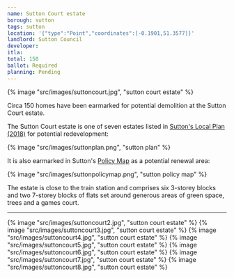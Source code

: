 ```yaml
---
name: Sutton Court estate 
borough: sutton
tags: sutton
location: '{"type":"Point","coordinates":[-0.1901,51.3577]}'
landlord: Sutton Council
developer:
itla:
total: 150
ballot: Required
planning: Pending
---
```

{% image "src/images/suttoncourt.jpg", "sutton court estate" %}

Circa 150 homes have been earmarked for potential demolition at the Sutton Court estate.

The Sutton Court estate is one of seven estates listed in [Sutton's Local Plan (2018)](https://drive.google.com/file/d/1MdX6GlaHDoBdG6CTsvjFaIuPtIa9id5O/view) for potential redevelopment:

{% image "src/images/suttonplan.png", "sutton plan" %} 

It is also earmarked in Sutton's [Policy Map](http://sutton.addresscafe.com/app/exploreit/) as a potential renewal area:

{% image "src/images/suttonpolicymap.png", "sutton policy map" %}

The estate is close to the train station and comprises six 3-storey blocks and two 7-storey blocks of flats set around generous areas of green space, trees and a games court. 

---

 
  {% image "src/images/suttoncourt2.jpg", "sutton court estate" %}
  {% image "src/images/suttoncourt3.jpg", "sutton court estate" %}
  {% image "src/images/suttoncourt4.jpg", "sutton court estate" %}
  {% image "src/images/suttoncourt5.jpg", "sutton court estate" %}
  {% image "src/images/suttoncourt6.jpg", "sutton court estate" %}
  {% image "src/images/suttoncourt7.jpg", "sutton court estate" %}
  {% image "src/images/suttoncourt8.jpg", "sutton court estate" %}

